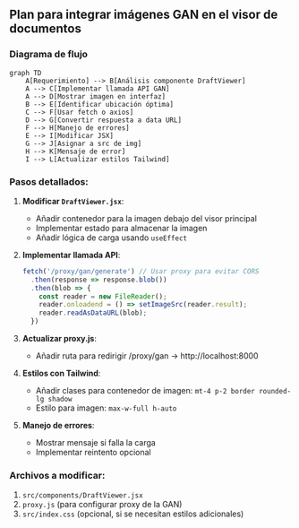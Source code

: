 ## Plan para integrar imágenes GAN en el visor de documentos

### Diagrama de flujo

```mermaid
graph TD
    A[Requerimiento] --> B[Análisis componente DraftViewer]
    A --> C[Implementar llamada API GAN]
    A --> D[Mostrar imagen en interfaz]
    B --> E[Identificar ubicación óptima]
    C --> F[Usar fetch o axios]
    D --> G[Convertir respuesta a data URL]
    F --> H[Manejo de errores]
    E --> I[Modificar JSX]
    G --> J[Asignar a src de img]
    H --> K[Mensaje de error]
    I --> L[Actualizar estilos Tailwind]
```

### Pasos detallados:

1. **Modificar `DraftViewer.jsx`**:
   - Añadir contenedor para la imagen debajo del visor principal
   - Implementar estado para almacenar la imagen
   - Añadir lógica de carga usando `useEffect`

2. **Implementar llamada API**:
   ```javascript
   fetch('/proxy/gan/generate') // Usar proxy para evitar CORS
     .then(response => response.blob())
     .then(blob => {
       const reader = new FileReader();
       reader.onloadend = () => setImageSrc(reader.result);
       reader.readAsDataURL(blob);
     })
   ```

3. **Actualizar proxy.js**:
   - Añadir ruta para redirigir /proxy/gan → http://localhost:8000

4. **Estilos con Tailwind**:
   - Añadir clases para contenedor de imagen: `mt-4 p-2 border rounded-lg shadow`
   - Estilo para imagen: `max-w-full h-auto`

5. **Manejo de errores**:
   - Mostrar mensaje si falla la carga
   - Implementar reintento opcional

### Archivos a modificar:
1. `src/components/DraftViewer.jsx`
2. `proxy.js` (para configurar proxy de la GAN)
3. `src/index.css` (opcional, si se necesitan estilos adicionales)